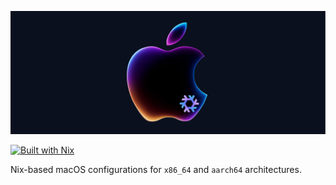 
![banner](banner-readme.png)

[![Built with Nix](https://img.shields.io/badge/Built_with-nix--darwin-43329C.svg?style=flat&logo=nixos&logoColor=white&label=macOS%20by&labelColor=5277C3&suffix=nix-darwin)](https://nixos.org/)

Nix-based macOS configurations for `x86_64` and `aarch64` architectures.
